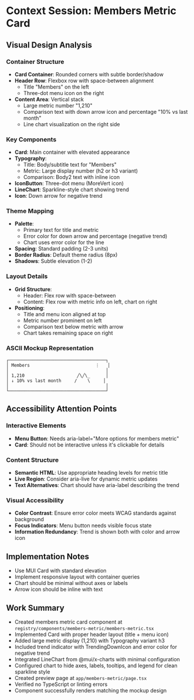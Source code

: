 # Context Session: Members Metric Card

## Visual Design Analysis

### Container Structure

- **Card Container**: Rounded corners with subtle border/shadow
- **Header Row**: Flexbox row with space-between alignment
  - Title "Members" on the left
  - Three-dot menu icon on the right
- **Content Area**: Vertical stack
  - Large metric number "1,210"
  - Comparison text with down arrow icon and percentage "10% vs last month"
  - Line chart visualization on the right side

### Key Components

- **Card**: Main container with elevated appearance
- **Typography**:
  - Title: Body/subtitle text for "Members"
  - Metric: Large display number (h2 or h3 variant)
  - Comparison: Body2 text with inline icon
- **IconButton**: Three-dot menu (MoreVert icon)
- **LineChart**: Sparkline-style chart showing trend
- **Icon**: Down arrow for negative trend

### Theme Mapping

- **Palette**:
  - Primary text for title and metric
  - Error color for down arrow and percentage (negative trend)
  - Chart uses error color for the line
- **Spacing**: Standard padding (2-3 units)
- **Border Radius**: Default theme radius (8px)
- **Shadows**: Subtle elevation (1-2)

### Layout Details

- **Grid Structure**:
  - Header: Flex row with space-between
  - Content: Flex row with metric info on left, chart on right
- **Positioning**:
  - Title and menu icon aligned at top
  - Metric number prominent on left
  - Comparison text below metric with arrow
  - Chart takes remaining space on right

### ASCII Mockup Representation

```
┌─────────────────────────────────────┐
│ Members                         ⋮   │
│                                     │
│ 1,210                    ╱\╱\_      │
│ ↓ 10% vs last month     /    \     │
│                                     │
└─────────────────────────────────────┘
```

## Accessibility Attention Points

### Interactive Elements

- **Menu Button**: Needs aria-label="More options for members metric"
- **Card**: Should not be interactive unless it's clickable for details

### Content Structure

- **Semantic HTML**: Use appropriate heading levels for metric title
- **Live Region**: Consider aria-live for dynamic metric updates
- **Text Alternatives**: Chart should have aria-label describing the trend

### Visual Accessibility

- **Color Contrast**: Ensure error color meets WCAG standards against background
- **Focus Indicators**: Menu button needs visible focus state
- **Information Redundancy**: Trend is shown both with color and arrow icon

## Implementation Notes

- Use MUI Card with standard elevation
- Implement responsive layout with container queries
- Chart should be minimal without axes or labels
- Arrow icon should be inline with text

## Work Summary

- Created members metric card component at `registry/components/members-metric/members-metric.tsx`
- Implemented Card with proper header layout (title + menu icon)
- Added large metric display (1,210) with Typography variant h3
- Included trend indicator with TrendingDownIcon and error color for negative trend
- Integrated LineChart from @mui/x-charts with minimal configuration
- Configured chart to hide axes, labels, tooltips, and legend for clean sparkline style
- Created preview page at `app/members-metric/page.tsx`
- Verified no TypeScript or linting errors
- Component successfully renders matching the mockup design
